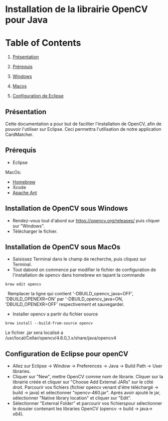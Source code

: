 
# Installation de la librairie OpenCV pour Java

# Table of Contents

1. [ Présentation](#presentation)

2. [ Prérequis](#prerequis)

3. [ Windows](#windows)

4. [ Macos](#macos)

6. [ Configuration de Eclipse](#config)



<a name="presentation"></a>
## Présentation 

Cette documentation a pour but de faciliter l'installation de OpenCV, afin de pouvoir l'utiliser sur Eclipse.
Ceci permettra l'utilisation de notre application CardMatcher.



<a name="prerequis"></a>
## Prérequis

- Eclipse 


MacOs: 

- [Homebrew ](https://brew.sh) 
- Xcode 
- [Apache Ant](https://formulae.brew.sh/formula/ant)


<a name="windows"></a>
## Installation de OpenCV sous Windows

- Rendez-vous tout d'abord sur https://opencv.org/releases/ puis cliquer sur "Windows".
- Télécharger le fichier.

<a name="macos"></a>
## Installation de OpenCV sous MacOs
-  Saisissez Terminal dans le champ de recherche, puis cliquez sur Terminal.
-  Tout dabord on commence par modifier le fichier de configuration de l'installation de opencv dans homebrew  en tapant  la commande 
```
brew edit opencv
```
&nbsp; Remplacer la ligne qui contient '-DBUILD_opencv_java=OFF', 'DBUILD_OPENEXR=ON' par '-DBUILD_opencv_java=ON, 'DBUILD_OPENEXR=OFF' respectivement  et sauvegarder.

- Installer opencv a partir du fichier source
```
brew install --build-from-source opencv
```

Le fichier .jar sera localisé a /usr/local/Cellar/opencv/4.6.0_1.x/share/java/opencv4


<a name="config"></a>
## Configuration de Eclipse pour openCV
- Allez sur Eclipse -> Window -> Preferences -> Java -> Build Path -> User libraries.
- Cliquer sur "New", mettre OpenCV comme nom de librarie. Cliquer sur la librairie créée et cliquer sur "Choose Add External JARs" sur le côté droit. Parcourir vos fichiers (fichier opencv venant d'étre téléchargé -> build -> java) et sélectionner "opencv-460.jar". Après avoir ajouté le jar, sélectionner "Native library location" et cliquer sur "Edit".
- Sélectionner "External Folder" et parcourir vos fichierspour sélectionner le dossier contenant les libraries OpenCV (opencv -> build -> java-> x64).

